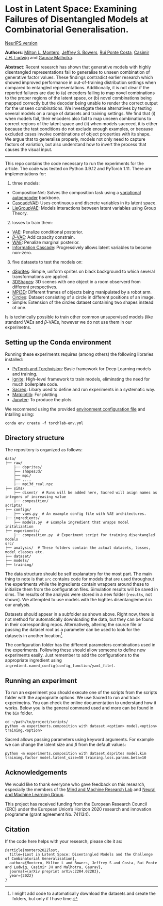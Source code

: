 # Lost in Latent Space: Examining Failures of Disentangled Models at Combinatorial Generalisation.

[NeurIPS version](https://openreview.net/forum?id=7yUxTNWyQGf)

**Authors**: [Milton L. Montero](https://github.com/miltonllera), [Jeffrey S. Bowers](https://jeffbowers.blogs.bristol.ac.uk/), [Rui Ponte Costa](https://neuralml.github.io/), [Casimir J.H. Ludwig](https://casludwig.github.io) and [Gaurav Malhotra](https://scholar.google.com/citations?user=SqX8yX4AAAAJ&hl=en).

**Abstract**: Recent research has shown that generative models with highly disentangled representations fail to generalise to unseen combination of generative factor values. These findings contradict earlier research which showed improved performance in out-of-training distribution settings when compared to entangled representations. Additionally, it is not clear if the reported failures are due to (a) encoders failing to map novel combinations to the proper regions of the latent space, or (b) novel combinations being mapped correctly but the decoder being unable to render the correct output for the unseen combinations. We investigate these alternatives by testing several models on a range of datasets and training settings. We find that (i) when models fail, their encoders also fail to map unseen combinations to correct regions of the latent space and (ii) when models succeed, it is either because the test conditions do not exclude enough examples, or because excluded cases involve combinations of object properties with its shape. We argue that to generalise properly, models not only need to capture factors of variation, but also understand how to invert the process that causes the visual input.

---

This repo contains the code necessary to run the experiments for the article. The code was tested on Python 3.9.12 and PyTorch 1.11. There are implementations for:

1. three models:
  - CompositionNet: Solves the composition task using a [variational autoencoder](http://proceedings.mlr.press/v32/rezende14.html) backbone.
  - [CascadeVAE](http://proceedings.mlr.press/v97/jeong19d/jeong19d.pdf): Uses continuous and discrete variables in its latent space.
  - [LieGroupVAE](https://arxiv.org/abs/1901.07017v2): Models interactions between latent variables using Group Theory.
2. losses to train them:
  - [VAE](https://arxiv.org/abs/1312.6114): Penalize conditional posterior.
  - [$\beta$-VAE](https://openreview.net/pdf?id=Sy2fzU9gl): Add capacity constrain.
  - [WAE](https://arxiv.org/abs/1711.01558): Penalize marginal posterior.
  - [Information Cascade](http://proceedings.mlr.press/v97/jeong19d/jeong19d.pdf): Progressively allows latent variables to become non-zero.
3. five datasets to test the models on:
  - [dSprites](https://github.com/deepmind/dsprites-dataset): Simple, uniform sprites on black background to which several transformations are applied.
  - [3DShapes](https://github.com/deepmind/3d-shapes): 3D scenes with one object in a room observerd from different prespectives.
  - [MPI3D](https://github.com/rr-learning/disentanglement_dataset): Different frames of objects being manipulated by a robot arm.
  - [Circles](https://arxiv.org/abs/2106.03375v1): Dataset consisting of a circle in different positions of an image.
  - Simple: Extension of the circles dataset containing two shapes instead of one.

Is is technically possible to train other common unsupervised models (like standard VAEs and $\beta$-VAEs, however we do not use them in our experimetns.

## Setting up the Conda environment

Running these experiments requires (among others) the following libraries installed:

* [PyTorch and Torchvision](https://pytorch.org/): Basic framework for Deep Learning models and training.
* [Ignite](https://github.com/pytorch/ignite): High-level framework to train models, eliminating the need for much boilerplate code.
* [Sacred](https://github.com/IDSIA/sacred): Libary used to define and run experiments in a systematic way.
* [Matplotlib](https://matplotlib.org/): For plotting.
* [Jupyter](https://jupyter.org/): To produce the plots.

We recommend using the provided [environment configuration file](https://gist.github.com/miltonllera/e0a6ca7f3283b029d0e333730b0ce980) and intalling using:

```
conda env create -f torchlab-env.yml
```

## Directory structure

The repository is organized as follows:

```
data/
├── raw/
    ├── dsprites/
    ├── shapes3d/
    ├── mpi/
    ├── ....
	├── mpi3d_real.npz
├── sims/
    ├── disent/  # Runs will be added here, Sacred will asign names as integers of increasing value
    ├── composition/
scripts/
├── configs/
    ├── vaes.py  # An example config file with VAE architectures.
├── ingredients/
    ├── models.py  # Example ingredient that wrapps model initalization
├── experiments/
    ├── composition.py  # Experiment script for training disentangled models
src/
├── analysis/  # These folders contain the actual datasets, losses, model classes etc.
├── dataset/
├── models/
├── training/
```

The data structure should be self explanatory for the most part. The main thing to note is that ``src`` contains code for models that are used throughout the experiments while the ingredients contain wrappers around these to initialize them from the configuration files. Simulation results will be saved in sims. The results of the analysis were stored in a new folder (``results``, not shown). We attempted to use models with the hightes disentanglement in our analysis.

Datasets should appear in a subfolder as shown above. Right now, there is not method for automatically downloading the data, but they can be found in their corresponding repos. Alternatively, altering the source file or passing the dataset root as a parameter can be used to look for the datasets in another location[^1].

The configuration folder has the different parameters combinations used in the experiments. Following these should allow someone to define new experiments easily. Just remember to add the configurations to the appropriate ingredient using ``ingredient.named_config(config_function/yaml_file)``.

## Running an experiment

To run an experiment you should execute one of the scripts from the scripts folder with the appropraite options. We use Sacred to run and track experimetns. You can check the online documentation to understand how it works. Below you is the general command used and more can be found in the ``bin`` folder.

```
cd ~/path/to/project/scripts/
python -m experiments.composition with dataset.<option> model.<option> training.<option>
```

Sacred allows passing parameters using keyword arguments. For example we can change the latent size and $\beta$ from the default values:

```
python -m experiments.composition with dataset.dsprites model.kim training.factor model.latent_size=50 training.loss.params.beta=10
```

## Acknowledgements

We would like to thank everyone who gave feedback on this research, especially the members of the [Mind and Machine Research Lab](https://mindandmachine.blogs.bristol.ac.uk/) and [Neural and Machine Learning Group](https://neuralml.github.io/).

This project has received funding from the European Research Council (ERC) under the European Union’s Horizon 2020 research and innovation programme (grant agreement No. 741134).


## Citation

If the code here helps with your research, please cite it as:
```
@article{montero2022lost,
  title={Lost in Latent Space: Disentangled Models and the Challenge of Combinatorial Generalisation},
  author={Montero, Milton L and Bowers, Jeffrey S and Costa, Rui Ponte and Ludwig, Casimir JH and Malhotra, Gaurav},
  journal={arXiv preprint arXiv:2204.02283},
  year={2022}
}
```

[^1]: I might add code to automatically download the datasets and create the folders, but only if I have time.
